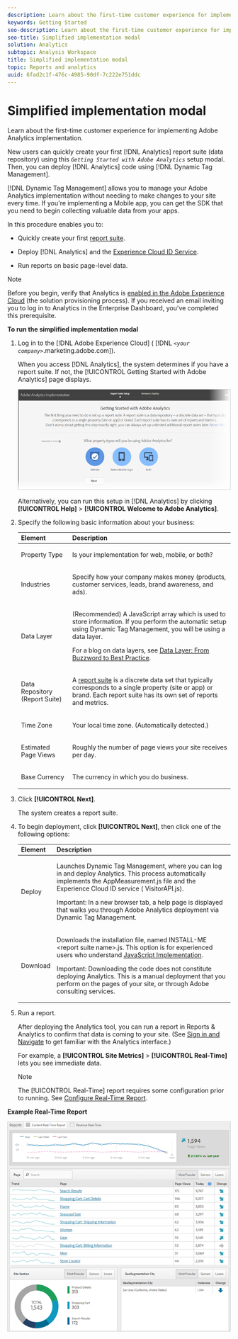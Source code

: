 ```yaml
---
description: Learn about the first-time customer experience for implementing Adobe Analytics implementation.
keywords: Getting Started
seo-description: Learn about the first-time customer experience for implementing Adobe Analytics implementation.
seo-title: Simplified implementation modal
solution: Analytics
subtopic: Analysis Workspace
title: Simplified implementation modal
topic: Reports and analytics
uuid: 6fad2c1f-476c-4985-90df-7c222e751ddc
---
```


# Simplified implementation modal

Learn about the first-time customer experience for implementing Adobe Analytics implementation.

<!-- 

<p>https://activation.adobedtm.com/index.php?redirected=1 </p>

 -->

New users can quickly create your first [!DNL Analytics] report suite (data repository) using this *`Getting Started with Adobe Analytics`* setup modal. Then, you can deploy [!DNL Analytics] code using [!DNL Dynamic Tag Management].

[!DNL Dynamic Tag Management] allows you to manage your Adobe Analytics implementation without needing to make changes to your site every time. If you're implementing a Mobile app, you can get the SDK that you need to begin collecting valuable data from your apps.

In this procedure enables you to:

* Quickly create your first [report suite](https://marketing.adobe.com/resources/help/en_US/analytics/getting-started/report-suites.html). 
* Deploy [!DNL Analytics] and the [Experience Cloud ID Service](https://marketing.adobe.com/resources/help/en_US/mcvid/). 

* Run reports on basic page-level data.

>[!NOTE]
>
>Before you begin, verify that Analytics is [enabled in the Adobe Experience Cloud](https://marketing.adobe.com/resources/help/en_US/mcloud/core_services.html) (the solution provisioning process). If you received an email inviting you to log in to Analytics in the Enterprise Dashboard, you've completed this prerequisite.

**To run the simplified implementation modal** 

1. Log in to the [!DNL Adobe Experience Cloud] ( [!DNL *`<your company>`*.marketing.adobe.com]).

   When you access [!DNL Analytics], the system determines if you have a report suite. If not, the [!UICONTROL Getting Started with Adobe Analytics] page displays.

   ![](assets/analytics-implementation-rs-wizard.png)

   Alternatively, you can run this setup in [!DNL Analytics] by clicking **[!UICONTROL Help]** > **[!UICONTROL Welcome to Adobe Analytics]**. 

1. Specify the following basic information about your business:

    <table id="table_1741878A1B284CB78D297D531DC703D6"> 
     <thead> 
      <tr> 
       <th colname="col1" class="entry"> Element </th> 
       <th colname="col2" class="entry"> Description </th> 
      </tr> 
     </thead>
     <tbody> 
      <tr> 
       <td colname="col1"> <p>Property Type </p> </td> 
       <td colname="col2"> <p>Is your implementation for web, mobile, or both? </p> </td> 
      </tr> 
      <tr> 
       <td colname="col1"> <p>Industries </p> </td> 
       <td colname="col2"> <p>Specify how your company makes money (products, customer services, leads, brand awareness, and ads). </p> </td> 
      </tr> 
      <tr> 
       <td colname="col1"> <p>Data Layer </p> </td> 
       <td colname="col2"> <p>(Recommended) A JavaScript array which is used to store information. If you perform the automatic setup using Dynamic Tag Management, you will be using a data layer. </p> <p>For a blog on data layers, see <a href="https://blogs.adobe.com/digitalmarketing/analytics/data-layers-buzzword-best-practice/" format="http" scope="external"> Data Layer: From Buzzword to Best Practice</a>. </p> </td> 
      </tr> 
      <tr> 
       <td colname="col1"> <p>Data Repository (Report Suite) </p> </td> 
       <td colname="col2"> <p> A <a href="https://marketing.adobe.com/resources/help/en_US/analytics/getting-started/report-suites.html" format="html" scope="external"> report suite</a> is a discrete data set that typically corresponds to a single property (site or app) or brand. Each report suite has its own set of reports and metrics. </p> </td> 
      </tr> 
      <tr> 
       <td colname="col1"> <p>Time Zone </p> </td> 
       <td colname="col2"> <p>Your local time zone. (Automatically detected.) </p> </td> 
      </tr> 
      <tr> 
       <td colname="col1"> <p>Estimated Page Views </p> </td> 
       <td colname="col2"> <p>Roughly the number of page views your site receives per day. </p> </td> 
      </tr> 
      <tr> 
       <td colname="col1"> <p>Base Currency </p> </td> 
       <td colname="col2"> <p>The currency in which you do business. </p> </td> 
      </tr> 
     </tbody> 
    </table>

1. Click **[!UICONTROL Next]**.

   The system creates a report suite. 

1. To begin deployment, click **[!UICONTROL Next]**, then click one of the following options:

    <table id="table_71C7F7B9677346CD8D5130519D32464B"> 
     <thead> 
      <tr> 
       <th colname="col1" class="entry"> Element </th> 
       <th colname="col2" class="entry"> Description </th> 
      </tr> 
     </thead>
     <tbody> 
      <tr> 
       <td colname="col1"> <p>Deploy </p> </td> 
       <td colname="col2"> <p> Launches <span class="keyword"> Dynamic Tag Management</span>, where you can log in and deploy Analytics. This process automatically implements the <span class="filepath"> AppMeasurement.js</span> file and the Experience Cloud ID service (<span class="filepath"> VisitorAPI.js</span>). </p> <p> <p>Important: In a new browser tab, a help page is displayed that walks you through <span class="keyword"> Adobe Analytics</span> deployment via Dynamic Tag Management. </p> </p> </td> 
      </tr> 
      <tr> 
       <td colname="col1"> <p>Download </p> </td> 
       <td colname="col2"> <p> Downloads the installation file, named <span class="filepath"> INSTALL-ME &lt;report suite name&gt;.js</span>. This option is for experienced users who understand <a href="https://marketing.adobe.com/resources/help/en_US/sc/implement/js_implementation.html" format="html" scope="external"> JavaScript Implementation</a>. </p> <p> <p>Important: Downloading the code does not constitute deploying <span class="keyword"> Analytics</span>. This is a manual deployment that you perform on the pages of your site, or through Adobe consulting services. </p> </p> </td> 
      </tr> 
     </tbody> 
    </table>

1. Run a report.

   After deploying the Analytics tool, you can run a report in Reports & Analytics to confirm that data is coming to your site. (See [Sign in and Navigate](https://marketing.adobe.com/resources/help/en_US/analytics/getting-started/analytics-navigation.html) to get familiar with the Analytics interface.)

   For example, a **[!UICONTROL Site Metrics]** > **[!UICONTROL Real-Time]** lets you see immediate data.

   >[!NOTE]
   >
   >The [!UICONTROL Real-Time] report requires some configuration prior to running. See [Configure Real-Time Report](https://marketing.adobe.com/resources/help/en_US/reference/t_realtime_admin.html).

**Example Real-Time Report**

![](assets/real-time-report.png)
